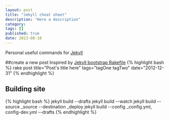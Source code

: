 ```yaml
---
layout: post
title: "Jekyll cheat sheet"
description: "Here a description"
category:
tags: []
published: true
date: 2013-08-10
---
```


Personal useful commands for [Jekyll][Jekyll]

##create a new post
Inspired by [Jekyll bootstrap Rakefile][Jekyll bootstrap rakefile]
{% highlight bash %}
rake post title="Post's title here" tags="tagOne tagTwo" date="2012-12-31"
{% endhighlight %}

## Building site
{% highlight bash %}
jekyll build --drafts
jekyll build --watch
jekyll build --source _source --destination _deploy
jekyll build --config _config.yml, config-dev.yml --drafts
{% endhighlight %}

[Jekyll]:    http://jekyllrb.com
[Jekyll bootstrap]: http://jekyllbootstrap.com/
[Jekyll bootstrap rakefile]: https://github.com/plusjade/jekyll-bootstrap/blob/master/Rakefile